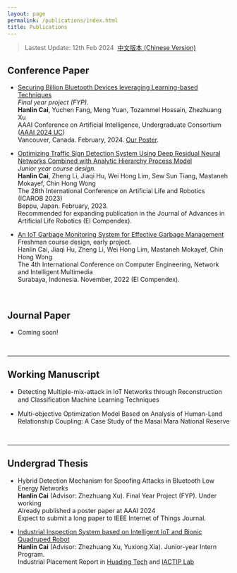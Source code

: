 ```yaml
---
layout: page
permalink: /publications/index.html
title: Publications
---
```


> Lastest Update: 12th Feb 2024&nbsp;  [中文版本 (Chinese Version)](https://caihanlin.com/file/publications-zh/)

## Conference Paper

- [Securing Billion Bluetooth Devices leveraging Learning-based Techniques](https://www.researchgate.net/publication/378144932)<br>*Final year project (FYP).*<br>**Hanlin Cai**, Yuchen Fang, Meng Yuan, Tozammel Hossain, Zhezhuang Xu<br>AAAI Conference on Artificial Intelligence, Undergraduate Consortium ([AAAI 2024 UC](https://aaai.org/aaai-conference/undergraduate-consortium/))<br>Vancouver, Canada. February, 2024. [Our Poster](https://caihanlin.com/mypaper/poster/poster_aaai24_BLEGuard.pdf).

- [Optimizing Traffic Sign Detection System Using Deep Residual Neural Networks Combined with Analytic Hierarchy Process Model](https://www.researchgate.net/publication/374730865)<br>*Junior year course design.*<br>**Hanlin Cai**, Zheng Li, Jiaqi Hu, Wei Hong Lim, Sew Sun Tiang, Mastaneh Mokayef, Chin Hong Wong<br>The 28th International Conference on Artificial Life and Robotics (ICAROB 2023)<br>Beppu, Japan. February, 2023.<br>Recommended for expanding publication in the Journal of Advances in Artificial Life Robotics (EI Compendex).

- [An IoT Garbage Monitoring System for Effective Garbage Management](https://www.researchgate.net/publication/368410220_An_IoT_Garbage_Monitoring_System_for_Effective_Garbage_Management)<br>Freshman course design, early project.<br>Hanlin Cai, Jiaqi Hu, Zheng Li, Wei Hong Lim, Mastaneh Mokayef, Chin Hong Wong<br>The 4th International Conference on Computer Engineering, Network and Intelligent Multimedia<br>Surabaya, Indonesia. November, 2022 (EI Compendex).<br>

  <br>

## Journal Paper

- Coming soon!

  <br>

---

## Working Manuscript

- Detecting Multiple-mix-attack in IoT Networks through Reconstruction and Classiﬁcation Machine Learning Techniques<br>

- Multi-objective Optimization Model Based on Analysis of Human-Land Relationship Coupling: A Case Study of the Masai Mara National Reserve<br>

  <br>

---

## Undergrad Thesis

- Hybrid Detection Mechanism for Spoofing Attacks in Bluetooth Low Energy Networks<br>**Hanlin Cai** (Advisor: Zhezhuang Xu). Final Year Project (FYP). Under working<br>Already published a poster paper at AAAI 2024<br>Expect to submit a long paper to IEEE Internet of Things Journal.

- [Industrial Inspection System based on Intelligent IoT and Bionic Quadruped Robot](https://caihanlin.com/mypaper/thesis/IP-report.pdf)<br>**Hanlin Cai** (Advisor: Zhezhuang Xu, Yuxiong Xia). Junior-year Intern Program.<br>Industrial Placement Report in [Huading Tech](http://www.hdim.com.cn/) and [IACTIP Lab](https://dqxy.fzu.edu.cn/en/)<br>

  <br>
